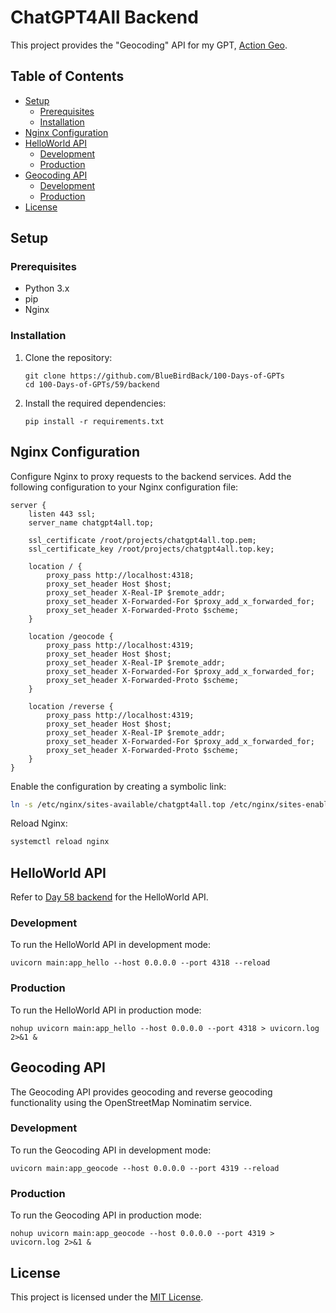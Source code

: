 # ChatGPT4All Backend

This project provides the "Geocoding" API for my GPT, [Action Geo](/Day-59-Action-Geo.md).

## Table of Contents

- [Setup](#setup)
  - [Prerequisites](#prerequisites)
  - [Installation](#installation)
- [Nginx Configuration](#nginx-configuration)
- [HelloWorld API](#helloworld-api)
  - [Development](#development)
  - [Production](#production)
- [Geocoding API](#geocoding-api)
  - [Development](#development-1)
  - [Production](#production-1)
- [License](#license)

## Setup

### Prerequisites

- Python 3.x
- pip
- Nginx

### Installation

1. Clone the repository:
   ```
   git clone https://github.com/BlueBirdBack/100-Days-of-GPTs
   cd 100-Days-of-GPTs/59/backend
   ```

2. Install the required dependencies:
   ```
   pip install -r requirements.txt
   ```

## Nginx Configuration

Configure Nginx to proxy requests to the backend services. Add the following configuration to your Nginx configuration file:

```nginx
server {
    listen 443 ssl;
    server_name chatgpt4all.top;

    ssl_certificate /root/projects/chatgpt4all.top.pem;
    ssl_certificate_key /root/projects/chatgpt4all.top.key;

    location / {
        proxy_pass http://localhost:4318;
        proxy_set_header Host $host;
        proxy_set_header X-Real-IP $remote_addr;
        proxy_set_header X-Forwarded-For $proxy_add_x_forwarded_for;
        proxy_set_header X-Forwarded-Proto $scheme;
    }

    location /geocode {
        proxy_pass http://localhost:4319;
        proxy_set_header Host $host;
        proxy_set_header X-Real-IP $remote_addr;
        proxy_set_header X-Forwarded-For $proxy_add_x_forwarded_for;
        proxy_set_header X-Forwarded-Proto $scheme;
    }

    location /reverse {
        proxy_pass http://localhost:4319;
        proxy_set_header Host $host;
        proxy_set_header X-Real-IP $remote_addr;
        proxy_set_header X-Forwarded-For $proxy_add_x_forwarded_for;
        proxy_set_header X-Forwarded-Proto $scheme;
    }
}
```

Enable the configuration by creating a symbolic link:
```bash
ln -s /etc/nginx/sites-available/chatgpt4all.top /etc/nginx/sites-enabled/
```

Reload Nginx:
```bash
systemctl reload nginx
```

## HelloWorld API

Refer to [Day 58 backend](/58/backend/docs/README.md) for the HelloWorld API.

### Development

To run the HelloWorld API in development mode:
```
uvicorn main:app_hello --host 0.0.0.0 --port 4318 --reload
```

### Production

To run the HelloWorld API in production mode:
```
nohup uvicorn main:app_hello --host 0.0.0.0 --port 4318 > uvicorn.log 2>&1 &
```

## Geocoding API

The Geocoding API provides geocoding and reverse geocoding functionality using the OpenStreetMap Nominatim service.

### Development

To run the Geocoding API in development mode:
```
uvicorn main:app_geocode --host 0.0.0.0 --port 4319 --reload
```

### Production

To run the Geocoding API in production mode:
```
nohup uvicorn main:app_geocode --host 0.0.0.0 --port 4319 > uvicorn.log 2>&1 &
```

## License

This project is licensed under the [MIT License](/LICENSE).
